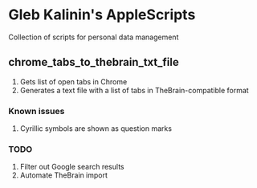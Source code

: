 # Gleb Kalinin's AppleScripts
Collection of scripts for personal data management

## chrome_tabs_to_thebrain_txt_file

1. Gets list of open tabs in Chrome
2. Generates a text file with a list of tabs in TheBrain-compatible format

### Known issues

1. Cyrillic symbols are shown as question marks

### TODO

1. Filter out Google search results
2. Automate TheBrain import
